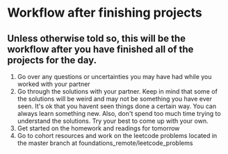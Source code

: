 # Workflow after finishing projects
## Unless otherwise told so, this will be the workflow after you have finished all of the projects for the day.
1. Go over any questions or uncertainties you may have had while you worked with your partner
2. Go through the solutions with your partner. Keep in mind that some of the solutions will be weird and may not be something you have ever seen. It's ok that you havent seen things done a certain way. You can always learn something new. Also, don't spend too much time trying to understand the solutions.  Try your best to come up with your own. 
3. Get started on the homework and readings for tomorrow
4. Go to cohort resources and work on the leetcode problems located in the master branch at foundations_remote/leetcode_problems